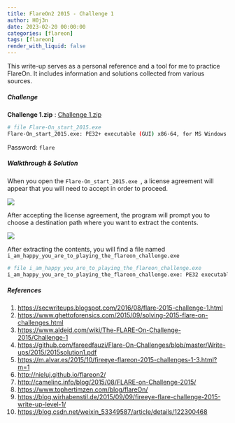 ```yaml
---
title: FlareOn2 2015 - Challenge 1
author: H0j3n
date: 2023-02-20 00:00:00
categories: [flareon]
tags: [flareon]
render_with_liquid: false
---
```


This write-up serves as a personal reference and a tool for me to practice FlareOn. It includes information and solutions collected from various sources.

##### Challenge

**Challenge 1.zip** : [Challenge 1.zip](https://github.com/fareedfauzi/Flare-On-Challenges/raw/master/Challenges/2015/Challenge%201.zip)

```bash
# file Flare-On_start_2015.exe 
Flare-On_start_2015.exe: PE32+ executable (GUI) x86-64, for MS Windows
```

Password: `flare`

##### Walkthrough & Solution

When you open the `Flare-On_start_2015.exe `, a license agreement will appear that you will need to accept in order to proceed.

![](https://raw.githubusercontent.com/H0j3n/H0j3n.github.io/master/assets/img/uploads/6_flareon2_1/flareon02_1_1.png)

After accepting the license agreement, the program will prompt you to choose a destination path where you want to extract the contents.

![](https://raw.githubusercontent.com/H0j3n/H0j3n.github.io/master/assets/img/uploads/6_flareon2_1/flareon02_1_2.png)

After extracting the contents, you will find a file named `i_am_happy_you_are_to_playing_the_flareon_challenge.exe`

```bash
# file i_am_happy_you_are_to_playing_the_flareon_challenge.exe 
i_am_happy_you_are_to_playing_the_flareon_challenge.exe: PE32 executable (console) Intel 80386, for MS Windows
```

##### References

1. https://secwriteups.blogspot.com/2016/08/flare-2015-challenge-1.html
2. https://www.ghettoforensics.com/2015/09/solving-2015-flare-on-challenges.html
3. https://www.aldeid.com/wiki/The-FLARE-On-Challenge-2015/Challenge-1
4. https://github.com/fareedfauzi/Flare-On-Challenges/blob/master/Write-ups/2015/2015solution1.pdf
5. https://m.alvar.es/2015/10/fireeye-flareon-2015-challenges-1-3.html?m=1
6. http://nieluj.github.io/flareon2/
7. http://camelinc.info/blog/2015/08/FLARE-on-Challenge-2015/
8. https://www.tophertimzen.com/blog/flareOn/
9. https://blog.wirhabenstil.de/2015/09/09/fireeye-flare-challenge-2015-write-up-level-1/
10. https://blog.csdn.net/weixin_53349587/article/details/122300468